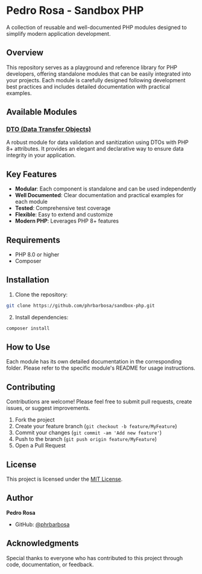# Pedro Rosa - Sandbox PHP

A collection of reusable and well-documented PHP modules designed to simplify modern application development.

## Overview

This repository serves as a playground and reference library for PHP developers, offering standalone modules that can be easily integrated into your projects. Each module is carefully designed following development best practices and includes detailed documentation with practical examples.

## Available Modules

### [DTO (Data Transfer Objects)](./src/Dto/README.md)
A robust module for data validation and sanitization using DTOs with PHP 8+ attributes. It provides an elegant and declarative way to ensure data integrity in your application.

## Key Features

- **Modular**: Each component is standalone and can be used independently
- **Well Documented**: Clear documentation and practical examples for each module
- **Tested**: Comprehensive test coverage
- **Flexible**: Easy to extend and customize
- **Modern PHP**: Leverages PHP 8+ features

## Requirements

- PHP 8.0 or higher
- Composer

## Installation

1. Clone the repository:
```bash
git clone https://github.com/phrbarbosa/sandbox-php.git
```

2. Install dependencies:
```bash
composer install
```

## How to Use

Each module has its own detailed documentation in the corresponding folder. Please refer to the specific module's README for usage instructions.

## Contributing

Contributions are welcome! Please feel free to submit pull requests, create issues, or suggest improvements.

1. Fork the project
2. Create your feature branch (`git checkout -b feature/MyFeature`)
3. Commit your changes (`git commit -am 'Add new feature'`)
4. Push to the branch (`git push origin feature/MyFeature`)
5. Open a Pull Request

## License

This project is licensed under the [MIT License](LICENSE).

## Author

**Pedro Rosa**

- GitHub: [@phrbarbosa](https://github.com/phrbarbosa)

## Acknowledgments

Special thanks to everyone who has contributed to this project through code, documentation, or feedback.
